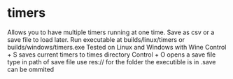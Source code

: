 # timers
Allows you to have multiple timers running at one time. Save as csv or a save file to load later. 
Run executable at builds/linux/timers or builds/windows/timers.exe
Tested on Linux and Windows with Wine
Control + S saves current timers to times directory
Control + O opens a save file
  type in path of save file
  use res:// for the folder the executible is in
  .save can be ommited

